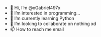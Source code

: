- 👋 Hi, I’m @xGabriel497x
- 👀 I’m interested in programming...
- 🌱 I’m currently learning Python
- 💞️ I’m looking to collaborate on nothing xd
- 📫 How to reach me email

<!---
xGabriel497x/xGabriel497x is a ✨ special ✨ repository because its `README.md` (this file) appears on your GitHub profile.
You can click the Preview link to take a look at your changes.
--->
